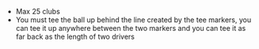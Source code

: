 - Max 25 clubs
- You must tee the ball up behind the line created by the tee markers, you can tee it up anywhere between the two markers and you can tee it as far back as the length of two drivers